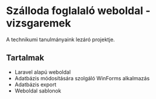 # Szálloda foglalaló weboldal - vizsgaremek
A technikumi tanulmányaink lezáró projektje.

## Tartalmak
- Laravel alapú weboldal
- Adatbázis módosítására szolgáló WinForms alkalmazás
- Adatbázis export
- Weboldal sablonok